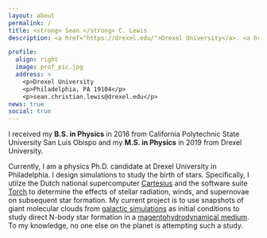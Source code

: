 ```yaml
---
layout: about
permalink: /
title: <strong> Sean </strong> C. Lewis
description: <a href="https://drexel.edu/">Drexel University</a>. <a href="https://www.calpoly.edu/">Cal Poly SLO</a>. Physicist. Climber. Still figuring out the rest.

profile:
  align: right
  image: prof_pic.jpg
  address: >
    <p>Drexel University
    <p>Philadelphia, PA 19104</p>
    <p>sean.christian.lewis@drexel.edu</p>
news: true
social: true
---
```

I received my <strong>B.S. in Physics</strong> in 2016 from California Polytechnic State University San Luis Obispo and my <strong>M.S. in Physics</strong> in 2019 from Drexel University.

Currently, I am a physics Ph.D. candidate at Drexel University in Philadelphia. I design simulations to study the birth of stars. Specifically, I utilze the Dutch national supercomputer [Cartesius](https://userinfo.surfsara.nl/systems/cartesius) and the software suite <a href="https://arxiv.org/pdf/1901.01132.pdf">Torch</a> to determine the effects of stellar radiation, winds, and supernovae on subsequent star formation. My current project is to use snapshots of giant molecular clouds from [galactic simulations](https://arxiv.org/pdf/2001.07214.pdf) as initial conditions to study direct N-body star formation in a [magentohydrodynamical medium](http://flash.uchicago.edu/site/). To my knowledge, no one else on the planet is attempting such a study.  


